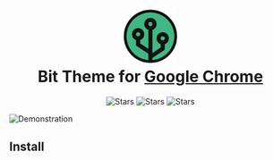 <h1 align="center">
  <img src="./src/images/icon128.png" alt="Logo" width="96" />
  <br />
  Bit Theme for <a href="https://www.google.com/chrome/">Google Chrome</a>
</h1>

<p align="center">
  <img src="https://img.shields.io/github/stars/bit-theme/google-chrome?style=flat-square&color=41B883" alt="Stars" />
  <img src="https://img.shields.io/github/license/bit-theme/google-chrome?style=flat-square&color=41B883" alt="Stars" />
  <img src="https://img.shields.io/badge/PRs-Welcome-41B883?style=flat-square" alt="Stars" />
</p>

![Demonstration](./screenshot.png)

## Install
